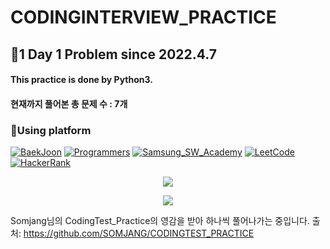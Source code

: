 # CODINGINTERVIEW_PRACTICE
## 🫡1 Day 1 Problem since 2022.4.7
#### This practice is done by Python3.
#### 현재까지 풀어본 총 문제 수 : 7개

### 🫶Using platform
  
[![BaekJoon](/images/BaekJoon.png)](https://www.acmicpc.net/)
[![Programmers](/images/Programmers.png)](https://programmers.co.kr/)
[![Samsung_SW_Academy](/images/Samsung_SW_Academy.png)](https://swexpertacademy.com/main/main.do)
[![LeetCode](/images/LeetCode.png)](https://leetcode.com/)
[![HackerRank](/images/HackerRank.png)](https://www.hackerrank.com/)
<p align="center"><a href="http://www.jungol.co.kr/"><img src="/images/JUNGOL.png"></a></p>
<p align="center"><a href="https://codeup.kr/"><img src="/images/CodeUp.png"></a></p>

Somjang님의 CodingTest_Practice의 영감을 받아 하나씩 풀어나가는 중입니다. 
출처: https://github.com/SOMJANG/CODINGTEST_PRACTICE
